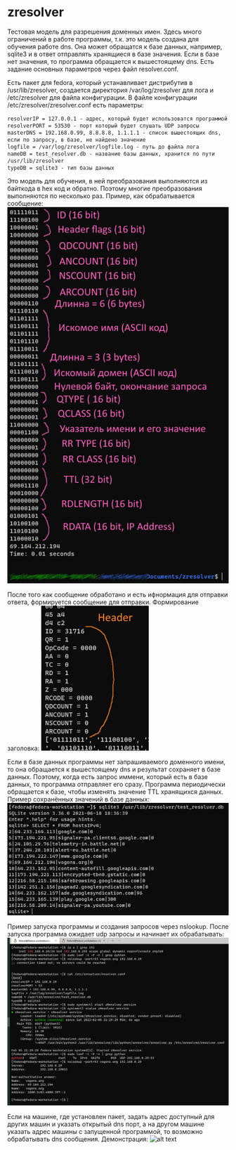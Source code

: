 # zresolver

Тестовая модель для разрешения доменных имен. Здесь много ограничений в работе программы, т.к. это модель создана для обучения работе dns. Она может обращатся к базе данных, например, sqlite3 и в ответ отправлять хранящиеся в базе значения. Если в базе нет значения, то программа обращается к вышестоящему dns. Есть задание основных параметров через файл resolver.conf.

Есть пакет для fedora, который устанавливает дистрибутив в /usr/lib/zresolver, создается директория /var/log/zresolver для лога и /etc/zresolver для файла конфигурации. В файле конфигурации /etc/zresolver/zresolver.conf есть параметры:

    resolverIP = 127.0.0.1 - адрес, который будет использоватся программой
    resolverPORT = 53530 - порт который будет слушать UDP запросы
    masterDNS = 192.168.0.99, 8.8.8.8, 1.1.1.1 - список вышестоящих dns, если по запросу, в базе, не найдено значение
    logfile = /var/log/zresolver/logfile.log - путь до файла лога
    nameDB = test_resolver.db - название базы данных, хранится по пути /usr/lib/zresolver
    typeDB = sqlite3 - тип базы данных

Это модель для обучения, в ней преобразования выполняются из байткода в hex код и обратно. Поэтому многие преобразования выполняются по несколько раз. Пример, как обрабатывается сообщение:
![alt text](https://github.com/eaxr/zresolver/blob/master/images/resolver4.png?raw=true)

После того как сообщение обработано и есть ифнормация для отправки ответа, формируется сообщение для отправки. Формирование заголовка:
![alt text](https://github.com/eaxr/zresolver/blob/master/images/resolver5.png?raw=true)

Если в базе данных программы нет запрашиваемого доменного имени, то она обращается к вышестоящему dns и результат сохраняет в базе данных. Поэтому, когда есть запрос иммени, который есть в базе данных, то программа отправляет его сразу. Программа периодически обращается к базе, чтобы изменять значение TTL хранящихся данных. Пример сохранённых значений в базе данных:
![alt text](https://github.com/eaxr/zresolver/blob/master/images/resolver23.png?raw=true)

Пример запуска программы и создания запросов через nslookup. После запуска программа ожидает udp запросы и начинает их обрабатывать:
![alt text](https://github.com/eaxr/zresolver/blob/master/images/resolver30.png?raw=true)

Если на машине, где установлен пакет, задать адрес доступный для других машин и указать открытый dns порт, а на другом машине указать адрес машины с запущенной программой, то возможно обрабатывать dns сообщения. Демонстрация:
![alt text](https://github.com/eaxr/zresolver/blob/master/images/zResolver_1.gif?raw=true)
